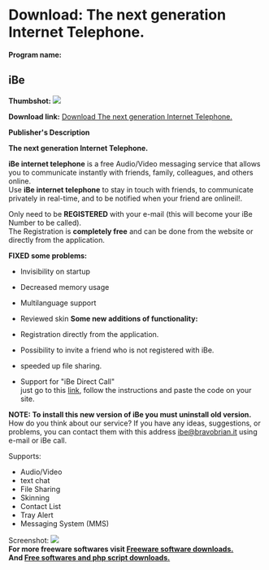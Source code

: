 # Download: The next generation Internet Telephone.

**Program name:**

## iBe

  
**Thumbshot:** ![](http://www.freewarefiles.com/screenshot/ibe_md.gif)   
  
**Download link:** [Download The next generation Internet Telephone.](http://freesoftwares.boysofts.com/IBe_program_9446.html)  
  


**Publisher's Description**  
  


**The next generation Internet Telephone.**  
  
**iBe internet telephone** is a free Audio/Video messaging service that allows you to communicate instantly with friends, family, colleagues, and others online.  
Use **iBe internet telephone** to stay in touch with friends, to communicate privately in real-time, and to be notified when your friend are onlineil!.  
  
Only need to be **REGISTERED** with your e-mail (this will become your iBe Number to be called).  
The Registration is **completely free** and can be done from the website or directly from the application.  
  
**FIXED some problems:**

  * Invisibility on startup
  * Decreased memory usage
  * Multilanguage support
  * Reviewed skin
**Some new additions of functionality:**

  * Registration directly from the application.
  * Possibility to invite a friend who is not registered with iBe.
  * speeded up file sharing.
  * Support for "iBe Direct Call"  
just go to this [link](http://ibe.bravobrian.it/directCall/ibedirectcall.html), follow the instructions and paste the code on your site.  
  

**NOTE: To install this new version of iBe you must uninstall old version.**  
How do you think about our service? If you have any ideas, suggestions, or problems, you can contact them with this address ibe@bravobrian.it using e-mail or iBe call. 

Supports:

  * Audio/Video 
  * text chat 
  * File Sharing 
  * Skinning 
  * Contact List 
  * Tray Alert 
  * Messaging System (MMS) 

  
  
Screenshot: ![](http://www.freewarefiles.com/screenshot/ibe.gif)   
**For more freeware softwares visit [Freeware software downloads.](http://freesoftwares.boysofts.com/)**   
**And [Free softwares and php script downloads.](http://www.boysofts.com/)**
